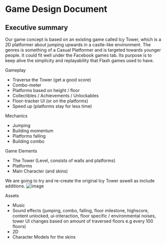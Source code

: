 # Game Design Document

## Executive summary

Our game concept is based on an existing game called Icy Tower, which is a 2D platformer about jumping upwards in a castle-like environment.
The genres is something of a Casual Platformer and is targeted towards younger people. It could fit well under the Facebook games tab. Its purpose is to keep alive the simplicity and replayability that Flash games used to have.

Gameplay
- Traverse the Tower (get a good score)
- Combo-meter
- Platforms based on height / floor
- Collectibles / Achievements / Unlockables
- Floor-tracker UI (or on the platforms)
- Speed up (platforms stay for less time)

Mechanics
- Jumping
- Building momentum
- Platforms falling
- Building combo

Game Elements
- The Tower (Level, consists of walls and platforms)
- Platforms
- Main Character (and skins)

We are going to try and re-create the original Icy Tower aswell as include additions.
![image](https://github.com/Esben-Andreas-Madsen/GMD1_Icy-Tower/assets/91538845/d42b4147-1ac7-4fb4-9f5a-e59fd681b81b)


Assets
- Music
- Sound effects (jumping, combo, falling, floor milestone, highscore, content unlocked, ui-interaction, floor specific / environmental noises, tower UI changes based on amount of traversed floors e.g every 100 floors)
- 2D
- Character Models for the skins
